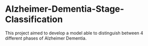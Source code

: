 # Alzheimer-Dementia-Stage-Classification
This project aimed to develop a model able to distinguish between 4 different phases of Alzheimer Dementia.

